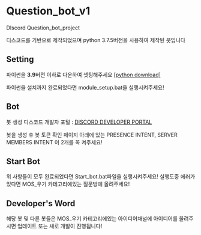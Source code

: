 # Question_bot_v1
DIscord Question_bot_project

디스코드를 기반으로 제작되었으며 python 3.7.5버전을 사용하여 제작된 봇입니다

## Setting
파이썬을 **3.9**버전 이하로 다운하여 셋팅해주세요 [[python download]](https://www.python.org/)

파이썬을 설치까지 완료되었다면 module_setup.bat을 실행시켜주세요!

## Bot
봇 생성 디스코드 개발자 포털 : [DISCORD DEVELOPER PORTAL](https://discord.com/developers/applications)

봇을 생성 후 봇 토큰 확인 페이지 아래에 있는 PRESENCE INTENT, SERVER MEMBERS INTENT 이 2개를 꼭 켜주세요!

## Start Bot
위 사항들이 모두 완료되었다면 Start_bot.bat파일을 실행시켜주세요! 실행도중 에러가 있다면 MOS_우기 카테고리에있는 질문방에 올려주세요!

## Developer's Word
해당 봇 및 다른 봇들은 MOS_우기 카테고리에있는 아이디어채널에 아이디어를 올려주시면 업데이트 또는 새로 개발이 진행됩니다!
